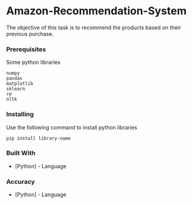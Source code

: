 # Amazon-Recommendation-System
The objective of this task is to recommend the products based on their previous purchase.

### Prerequisites

Some python libraries

```
numpy
pandas
matplotlib
sklearn
re 
nltk
```
### Installing

Use the following command to install python libraries 

```
pip install library-name
```
### Built With

* [Python] - Language

### Accuracy

* [Python] - Language
